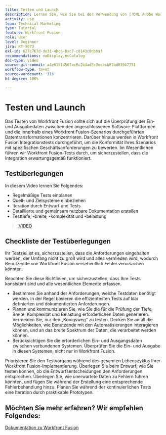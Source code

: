 ```yaml
---
title: Testen und Launch
description: Lernen Sie, wie Sie bei der Verwendung von [!DNL Adobe Workfront Fusion]konsequent durch Design und Tests iterieren und eine detaillierte und gemeinsam nutzbare Dokumentation erstellen können.
activity: use
team: Technical Marketing
type: Tutorial
feature: Workfront Fusion
role: User
level: Beginner
jira: KT-9073
exl-id: 627c767d-de31-4bc6-bac7-c8143c0dbbaf
recommendations: noDisplay,noCatalog
doc-type: video
source-git-commit: a4e61514567ac8c2b4ad5c9ecacb87bd83947731
workflow-type: tm+mt
source-wordcount: '316'
ht-degree: 100%

---
```


# Testen und Launch

Das Testen von Workfront Fusion sollte sich auf die Überprüfung der Ein- und Ausgabedaten zwischen den angeschlossenen Software-Plattformen und die innerhalb eines Workfront Fusion-Szenarios durchgeführten Datentransformationen konzentrieren. Darüber hinaus werden in Workfront Fusion Integrationstests durchgeführt, um die Konformität Ihres Szenarios mit spezifischen Geschäftsanforderungen zu bewerten. Im Wesentlichen führen wir Workfront Fusion-Tests durch, um sicherzustellen, dass die Integration erwartungsgemäß funktioniert.

## Testüberlegungen

In diesem Video lernen Sie Folgendes:

* Regelmäßige Tests einplanen
* Quell- und Zielsysteme einbeziehen
* Iteration durch Entwurf und Tests
* Detaillierte und gemeinsam nutzbare Dokumentation erstellen
* Testtiefe, -breite, -komplexität und -belastung

>[!VIDEO](https://video.tv.adobe.com/v/335315/?quality=12&learn=on)

## Checkliste der Testüberlegungen

Ihr Testziel ist es, sicherzustellen, dass die Anforderungen eingehalten werden, der Umfang nicht zu groß wird und alles vermieden wird, wodurch Benutzende von Workfront Fusion versehentlich Fehler verursachen könnten.

Beachten Sie diese Richtlinien, um sicherzustellen, dass Ihre Tests konsistent sind und alle wesentlichen Elemente erfassen.

* Bestimmen Sie anhand der Anforderungen, welche Testdaten benötigt werden. In der Regel basieren die effizientesten Tests auf klar definierten und dokumentierten Anforderungen.
* Planen und kommunizieren Sie, wie Sie die für die Prüfung der Tiefe, Breite, Komplexität und Belastung erforderlichen Daten generieren. Vermeiden Sie, nur den „Königsweg“ zu testen. Denken Sie an all die Möglichkeiten, wie Benutzende mit den Automatisierungen interagieren können, und an das breite Spektrum der Daten, die verarbeitet werden können.
* Berücksichtigen Sie die erforderlichen Ein- und Ausgangsdaten zwischen verbundenen Systemen. Überprüfen Sie die Ein- und Ausgabe in diesen Systemen, nicht nur in Workfront Fusion.

Priorisieren Sie den Testvorgang während des gesamten Lebenszyklus Ihrer Workfront Fusion-Implementierung. Überlegen Sie beim Entwurf, wie Sie testen können, ob die Entwurfsentscheidungen den Anforderungen entsprechen. Überlegen Sie, wie unerwartete Daten zu Fehlern führen könnten, und fügen Sie während der Erstellung eine entsprechende Fehlerbehandlung hinzu. Planen Sie während der kontinuierlichen Tests eine Iteration durch praktikable Prototypen.

## Möchten Sie mehr erfahren? Wir empfehlen Folgendes:

[Dokumentation zu Workfront Fusion](https://experienceleague.adobe.com/docs/workfront/using/adobe-workfront-fusion/workfront-fusion-2.html?lang=de)

